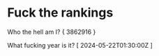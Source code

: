 # Fuck the rankings

Who the hell am I?
{ 3862916 }

What fucking year is it?
[ 2024-05-22T01:30:00Z ]
